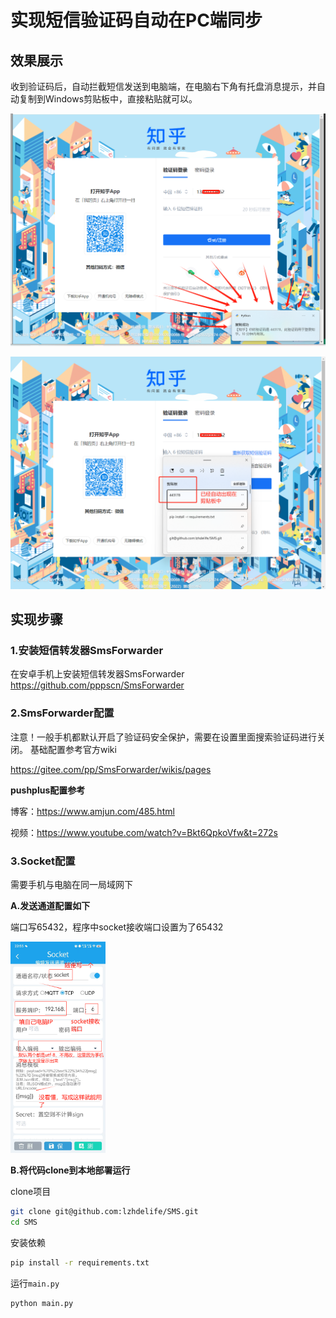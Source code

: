 # 实现短信验证码自动在PC端同步

## 效果展示

收到验证码后，自动拦截短信发送到电脑端，在电脑右下角有托盘消息提示，并自动复制到Windows剪贴板中，直接粘贴就可以。

![image-20240812233032541](README.assets/image-20240812233032541.png)

![image-20240812233253703](README.assets/image-20240812233253703.png)



## 实现步骤

### 1.安装短信转发器SmsForwarder

在安卓手机上安装短信转发器SmsForwarder
https://github.com/pppscn/SmsForwarder

### 2.SmsForwarder配置
注意！一般手机都默认开启了验证码安全保护，需要在设置里面搜索验证码进行关闭。
基础配置参考官方wiki

https://gitee.com/pp/SmsForwarder/wikis/pages

**pushplus配置参考**

博客：https://www.amjun.com/485.html

视频：https://www.youtube.com/watch?v=Bkt6QpkoVfw&t=272s



### 3.Socket配置

需要手机与电脑在同一局域网下

**A.发送通道配置如下**

端口写65432，程序中socket接收端口设置为了65432

<img src="README.assets/image-20240812230315063.png" alt="image-20240812230315063" style="zoom: 33%;" />



**B.将代码clone到本地部署运行**

clone项目

```bash
git clone git@github.com:lzhdelife/SMS.git
cd SMS
```

安装依赖

```bash
pip install -r requirements.txt
```

运行`main.py`

```bash
python main.py
```

